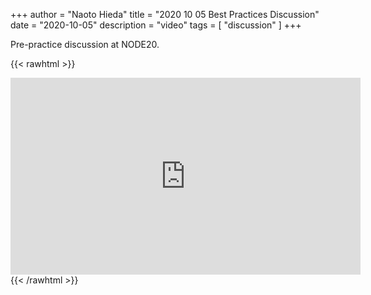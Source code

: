 +++
author = "Naoto Hieda"
title = "2020 10 05 Best Practices Discussion"
date = "2020-10-05"
description = "video"
tags = [ "discussion" ]
+++

Pre-practice discussion at NODE20.

{{< rawhtml >}}
<div class="youtube-container">
<iframe class="youtube-video" width="560" height="315" src="https://www.youtube.com/embed/0-YILmKxVhY" frameborder="0" allow="accelerometer; autoplay; encrypted-media; gyroscope; picture-in-picture" allowfullscreen></iframe>
</div>
{{< /rawhtml >}}

